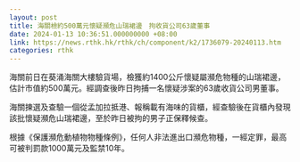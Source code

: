 ```yaml
---
layout: post
title: 海關檢約500萬元懷疑瀕危山瑞裙邊　拘收貨公司63歲董事
date: 2024-01-13 10:36:51.000000000 +08:00
link: https://news.rthk.hk/rthk/ch/component/k2/1736079-20240113.htm
categories: rthk
---
```


海關前日在葵涌海關大樓驗貨場，檢獲約1400公斤懷疑屬瀕危物種的山瑞裙邊，估計市值約500萬元。經調查後昨日拘捕一名懷疑涉案的63歲收貨公司男董事。

海關揀選及查驗一個從孟加拉抵港、報稱載有海味的貨櫃，經查驗後在貨櫃內發現該批懷疑瀕危山瑞裙邊，至於昨日被拘的男子正保釋候查。

根據《保護瀕危動植物物種條例》，任何人非法進出口瀕危物種，一經定罪，最高可被判罰款1000萬元及監禁10年。
